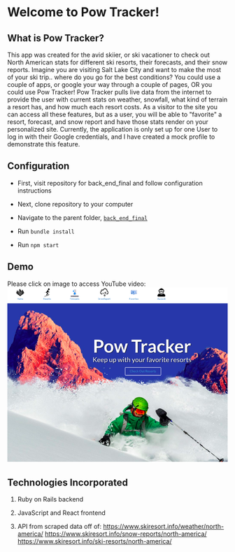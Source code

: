 # Welcome to Pow Tracker!


## What is Pow Tracker?
This app was created for the avid skiier, or ski vacationer to check out North American stats for different ski resorts, their forecasts, and their snow reports. Imagine you are visiting Salt Lake City and want to make the most of your ski trip.. where do you go for the best conditions? You could use a couple of apps, or google your way through a couple of pages, OR you could use Pow Tracker! Pow Tracker pulls live data from the internet to provide the user with current stats on weather, snowfall, what kind of terrain a resort has, and how much each resort costs. As a visitor to the site you can access all these features, but as a user, you will be able to "favorite" a resort, forecast, and snow report and have those stats render on your personalized site. Currently, the application is only set up for one User to log in with their Google credentials, and I have created a mock profile to demonstrate this feature.

## Configuration
- First, visit repository for back_end_final and follow configuration instructions
- Next, clone repository to your computer
- Navigate to the parent folder, [`back_end_final`](
https://github.com/sofiajonsson/back_end_final)

- Run `bundle install`
- Run `npm start`

## Demo
Please click on image to access YouTube video:
[![Pow_Tracker_Application](pow_tracker_front_end.png)](https://youtu.be/ZUXU7ZWpqD4)

## Technologies Incorporated

1. Ruby on Rails backend 

2. JavaScript and React frontend 

3. API from scraped data off of:
  https://www.skiresort.info/weather/north-america/
  https://www.skiresort.info/snow-reports/north-america/
  https://www.skiresort.info/ski-resorts/north-america/
